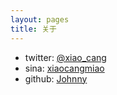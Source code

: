 ```yaml
---
layout: pages
title: 关于
---
```

- twitter: [@xiao_cang](https:/twitter.com/xiao_cang)
- sina: [xiaocangmiao](http://weibo.com/xiaocangmiao)
- github: [Johnny](https://github.com/johnnywang1991)
